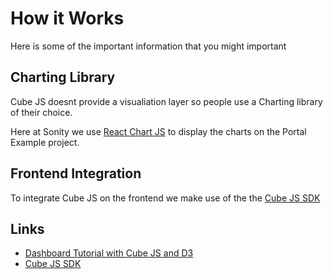 # How it Works

Here is some of the important information that you might important


## Charting Library
Cube JS doesnt provide a visualiation layer so people use a Charting library of their choice. 

Here at Sonity we use [React Chart JS](https://www.chartjs.org/docs/latest/) to display the charts on the Portal Example project.


## Frontend Integration
To integrate Cube JS on the frontend we make use of the the [Cube JS SDK](https://cube.dev/docs/product/apis-integrations/javascript-sdk)


## Links

- [Dashboard Tutorial with Cube JS and D3](https://medium.com/cube-dev/d3-dashboard-tutorial-with-cube-js-9c7270126c3c)
- [Cube JS SDK](https://cube.dev/docs/product/apis-integrations/javascript-sdk)